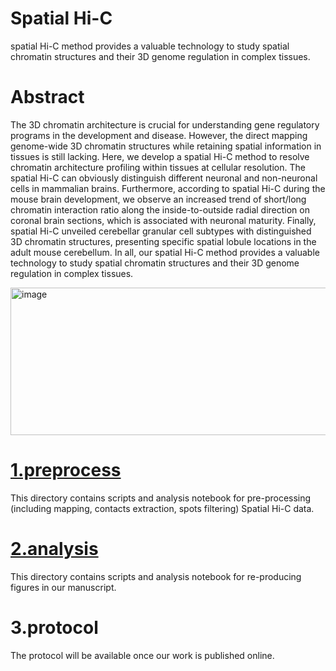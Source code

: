 # Spatial Hi-C
spatial Hi-C method provides a valuable technology to study spatial chromatin structures and their 3D genome regulation in complex tissues.

# Abstract
The 3D chromatin architecture is crucial for understanding gene regulatory programs in the development and disease. However, the direct mapping genome-wide 3D chromatin structures while retaining spatial information in tissues is still lacking. Here, we develop a spatial Hi-C method to resolve chromatin architecture profiling within tissues at cellular resolution. The spatial Hi-C can obviously distinguish different neuronal and non-neuronal cells in mammalian brains. Furthermore, according to spatial Hi-C during the mouse brain development, we observe an increased trend of short/long chromatin interaction ratio along the inside-to-outside radial direction on coronal brain sections, which is associated with neuronal maturity. Finally, spatial Hi-C unveiled cerebellar granular cell subtypes with distinguished 3D chromatin structures, presenting specific spatial lobule locations in the adult mouse cerebellum. In all, our spatial Hi-C method provides a valuable technology to study spatial chromatin structures and their 3D genome regulation in complex tissues.

<img width="1245" height="236" alt="image" src="https://github.com/user-attachments/assets/dbb3bac7-1a84-4947-ad50-a30c26f982df" />

# [1.preprocess](1.preprocess/)
This directory contains scripts and analysis notebook for pre-processing (including mapping, contacts extraction, spots filtering) Spatial Hi-C data.

# [2.analysis](2.analysis/)
This directory contains scripts and analysis notebook for re-producing figures in our manuscript.

# 3.protocol
The protocol will be available once our work is published online.
